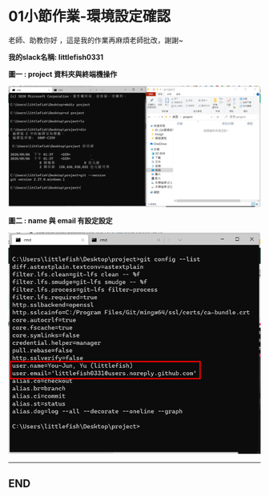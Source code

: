 # 01小節作業-環境設定確認

老師、助教你好 ，這是我的作業再麻煩老師批改，謝謝~

**我的slack名稱: littlefish0331**

**圖一 : project 資料夾與終端機操作**

![hw01_01](./image/hw01_01.png)

**圖二 : name 與 email 有設定設定**

![hw01_02](./image/hw01_02.png)

---

## END
